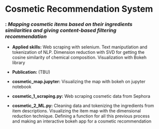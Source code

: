 # Cosmetic Recommendation System
### : *Mapping cosmetic items based on their ingredients similarities and giving content-based filtering recommendation*

* **Applied skills:** Web scraping with selenium. Text maniputlation and tokenization of NLP. Dimension reduction with SVD for getting the cosine similarity of chemical composition. Visualization with Bokeh library

* **Publication:** (TBU)

* **cosmetic_map.jupyter:** Visualizing the map with bokeh on jupyter notebook
* **cosmetic_1_scraping.py:** Web scraping cosmetic data from Sephora
* **cosmetic_2_ML.py:** Cleaning data and tokenizing the ingredients from item descriptions. Visualizing the item map with the dimensional reduction technique. Defining a function for all this previous process and making an interactive bokeh app for a cosmetic recommendation
